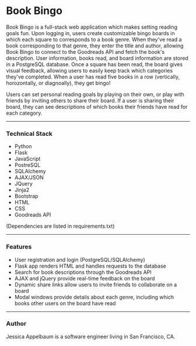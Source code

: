 # Book Bingo

Book Bingo is a full-stack web application which makes setting reading goals fun. Upon logging in, users create customizable bingo boards in which each square to corresponds to a book genre. When they've read a book corresponding to that genre, they enter the title and author, allowing Book Bingo to connect to the Goodreads API and fetch the book's description. User information, books read, and board information are stored in a PostgreSQL database. Once a square has been read, the board gives visual feedback, allowing users to easily keep track which categories they've completed. When a user has read five books in a row (vertically, horozontally, or diagnoally), they get bingo! 

Users can set personal reading goals by playing on their own, or play with friends by inviting others to share their board. If a user is sharing their board, they can see descriptions of which books their friends have read for each category. 

---


### Technical Stack

* Python
* Flask
* JavaScript
* PostreSQL
* SQLAlchemy
* AJAX/JSON
* JQuery
* Jinja2
* Bootstrap
* HTML
* CSS
* Goodreads API

(Dependencies are listed in requirements.txt)

---

### Features

* User registration and login (PostgreSQL/SQLAlchemy)
* Flask app renders HTML and handles requests to the database
* Search for book descriptions through the Goodreads API
* AJAX and jQuery provide real-time feedback on the board
* Dynamic share links allow users to invite friends to collaborate on a board
* Modal windows provide details about each genre, including which books other users on the board have read

---
### Author

Jessica Appelbaum is a software engineer living in San Francisco, CA.